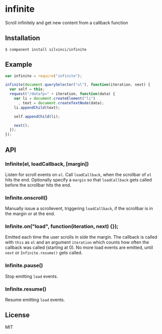 # infinite

  Scroll infinitely and get new content from a callback function

## Installation

```
$ component install silvinci/infinite
```
## Example

```javascript
var infinite = require("infinite");

infinite(document.querySelector("ul"), function(iteration, next) {
  var self = this;
  request("/data?p=" + iteration, function(data) {
    var li = document.createElement("li")
      , text = document.createTextNode(data);
    li.appendChild(text);

    self.appendChild(li);

    next();
  });
});
```

## API

### Infinite(el, loadCallback, [margin])

  Listen for scroll events on `el`. Call `loadCallback`, when the
  scrollbar of `el` hits the end. Optionally specify a `margin`
  so that `loadCallback` gets called before the scrollbar hits
  the end.

### Infinite.onscroll()

  Manually issue a scrollevent, triggering `loadCallback`, if the
  scrollbar is in the margin or at the end.

### Infinite.on("load", function(iteration, next) {});

  Emitted each time the user scrolls in side the margin.
  The callback is called with `this` as `el` and an argument
  `iteration` which counts how often the callback was called (starting at 0).
  No more load events are emitted, until `next` or
  `Infinite.resume()` gets called.

### Infinite.pause()

  Stop emitting `load` events.

### Infinite.resume()

  Resume emitting `load` events.

## License

  MIT
